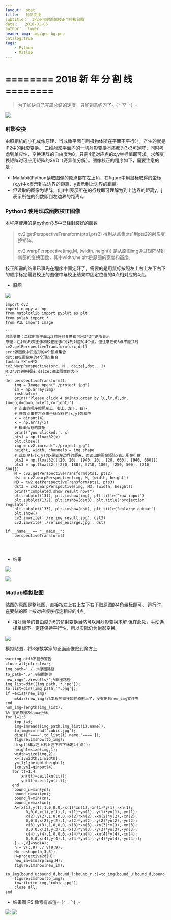 ```yaml
---
layout:  post
title:   射影变换
subtitle：  IP2空间的图像校正与模拟贴图
data：   2018-01-05
author：  Tower
header-img: img/geo-bg.png
catalog:true
tags:
    - Python
    - Matlab
---
```


# ======== 2018 新 年 分 割 线 ========

> 为了加快自己写周总结的速度，只能刻意练习了╮(╯▽╰)╭

![](http://ww1.sinaimg.cn/large/8ac5d842ly1fn9fvbp3lqj20fa04sgnl.jpg)

### 射影变换

由照相机的小孔成像原理，当成像平面与所摄物体所在平面不平行时，产生的就是IP2中的射影变换。
二维射影平面内的一切射影变换本质都为3x3可逆阵，同时考虑到单应性，变换矩阵的自由度为8，只需4组对应点的x,y坐标值即可求。求解变换矩阵时可应用矩阵的SVD（奇异值分解）。图像校正的程序如下，需要注意的是：

- Matlab和Python读取图像的原点都在左上角，在figure中用鼠标取得的坐标(x,y)中x表示到左边界的距离，y表示到上边界的距离。
- 但读取的图像为矩阵，(i,j)中i表示所在的行数即可理解为到上边界的距离y，j表示所在的列数即到左边界的距离x。

### Python3 使用现成函数校正图像

本程序使用的是python3.5中已经封装好的函数

> cv2.getPerspectiveTransform(pts1,pts2)  得到从点集pts1到pts2的射影变换矩阵。
>
> cv2.warpPerspective(img,M, (width, height)) 是从原图img通过矩阵M到新图的变换函数，其中width,height是原图的宽度和高度。

校正所需的结果已事先在程序中固定好了，需要的是用鼠标按照左上右上左下右下的顺序标定需要校正的图像中与校正结果中固定位置的4点相对应的4点。

- 原图

![](http://ww1.sinaimg.cn/large/8ac5d842ly1fn6obegq5uj20qo0k0jtc.jpg)

```
import cv2
import numpy as np
from matplotlib import pyplot as plt
from pylab import *
from PIL import Image

'''
射影变换：二维射影平面Ip2的任何变换都可用3*3可逆阵表示
原理：在射影形变图像和校正图像中找到对应的4个点，但注意任何3点不能共线
cv2.getPerspectiveTransform(src,dst) 
src:源图像中四边形的4个顶点集合 
dst:目标图像中的4个顶点集合 
lambda.*X'=H*X
cv2.warpPerspective(src, M , dsize[,dst...]) 
M:3*3的转换矩阵,dsize:输出图像的大小 
'''
def perspectiveTransform():
    img = Image.open("./project.jpg")
    im = np.array(img)
    imshow(im)
    print('Please click 4 points,order by lu,lr,dl,dr,(u=up,d=down,l=left,r=right)')
    # 点击的顺序按照左上，右上，左下，右下
    # 获取点击并将点击坐标保存在[x,y]列表中
    x = ginput(4)
    x = np.array(x)
    # 输出保存的数据
    print('you clicked:', x)
    pts1 = np.float32(x)
    plt.close()
    img = cv2.imread("./project.jpg")
    height, width, channels = img.shape
    # 此处坐标(x,y)为x是到左边界的距离，而读出的图像矩阵x表示所在行数
    pts2 = np.float32([[20, 20], [940, 20], [20, 660], [940, 660]])
    pts3 = np.float32([[250, 180], [710, 180], [250, 500], [710, 500]])
    M = cv2.getPerspectiveTransform(pts1, pts2)
    dst = cv2.warpPerspective(img, M, (width, height))
    M3 = cv2.getPerspectiveTransform(pts1, pts3)
    dst3 = cv2.warpPerspective(img, M3, (width, height))
    print("completed,show result now!")
    plt.subplot(131), plt.imshow(img), plt.title("raw input")
    plt.subplot(132), plt.imshow(dst3), plt.title("projection regulate")
    plt.subplot(133), plt.imshow(dst), plt.title("enlarge output")
    plt.show()
    cv2.imwrite('./refine_result.jpg', dst3)
    cv2.imwrite('./refine_enlarge.jpg', dst)

if __name__ == "__main__":
    perspectiveTransform()


    
```

- 结果

![](http://ww1.sinaimg.cn/large/8ac5d842ly1fn6ofo6nylj20qo0k0jua.jpg)

![](http://ww1.sinaimg.cn/large/8ac5d842ly1fn6ob168xvj20qo0k0q7x.jpg)



### Matlab模拟贴图

贴图的原图是整张图，直接按左上右上左下右下取原图的4角坐标即可。
运行时，在要贴的图上按对应顺序标定相应的4点。

- 相对简单的自由度为6的仿射变换当然可以用射影变换求解
  但在此处，手动选择坐标不一定还保持平行性，所以实际仍为射影变换。

![](http://ww1.sinaimg.cn/large/8ac5d842ly1fn6ocs1ip9j20i80gatab.jpg)

模拟贴图，将3张数学家的正面画像贴到魔方上

```
warning off%不显示警告
close all;clc;clear;
img_path='./';%原图路径
to_path='./';%贴图路径
new_img='./results/';%新图路径
img_list=dir([img_path,'*.jpg']);
to_list=dir([img_path,'*.png']);
if ~exist(new_img)
    mkdir(new_img);%本程序直接加在原图上了，没有用到new_img文件夹
end
num_img=length(img_list);
%% 显示原图及bbox坐标
for i=1:3
    tmp_i=i;
    img=imread([img_path,img_list(i).name]);
    to_img=imread('cubic.jpg');
    disp(['====',to_list(i).name,'====']);
    figure;imshow(to_img);
    disp('请以左上右上左下右下标定4个点');
    height=size(img,1);
    width=size(img,2);
    x=[1;width;1;width];
    y=[1;1;height;height];
    [xn,yn]=ginput(4);
   for tt=1:4
       xn(tt)=ceil(xn(tt));
       yn(tt)=ceil(yn(tt));
   end
    bound_u=min(yn);
    bound_d=max(yn);
    bound_l=min(xn);
    bound_r=max(xn);
    A=[x(1),y(1),1,0,0,0,-x(1)*xn(1),-xn(1)*y(1),-xn(1);
         0,0,0,x(1),y(1),1,-x(1)*yn(1),-y(1)*yn(1),-yn(1);
         x(2),y(2),1,0,0,0,-x(2)*xn(2),-xn(2)*y(2),-xn(2);
         0,0,0,x(2),y(2),1,-x(2)*yn(2),-y(2)*yn(2),-yn(2);
         x(3),y(3),1,0,0,0,-x(3)*xn(3),-xn(3)*y(3),-xn(3);
         0,0,0,x(3),y(3),1,-x(3)*yn(3),-y(3)*yn(3),-yn(3);
         x(4),y(4),1,0,0,0,-x(4)*xn(4),-xn(4)*y(4),-xn(4);
         0,0,0,x(4),y(4),1,-x(4)*yn(4),-y(4)*yn(4),-yn(4);];
    [~,~,V]=svd(A);
    h = V(:,9) ./ V(9,9);
    H= reshape(h,3,3);
    H=projective2d(H);
    new_im=imwarp(img,H);
    figure;imshow(new_im);
    to_img(bound_u:bound_d,bound_l:bound_r,:)=to_img(bound_u:bound_d,bound_l:bound_r,:)+new_im;
    figure;imshow(to_img);
    imwrite(to_img,'cubic.jpg');
    close all;
end
```

- 结果图 PS:像素有点渣╮(╯_╰)╭

![](http://ww1.sinaimg.cn/large/8ac5d842ly1fn6od85646j207705e747.jpg)
![](http://ww1.sinaimg.cn/large/8ac5d842ly1fn6odg0qcdj207705e749.jpg)



